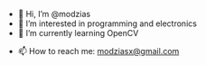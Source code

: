 - 👋 Hi, I’m @modzias
- 👀 I’m interested in programming and electronics
- 🌱 I’m currently learning OpenCV
<!--- 💞️ I’m looking to collaborate on --> 
- 📫 How to reach me: modziasx@gmail.com

<!---
modzias/modzias is a ✨ special ✨ repository because its `README.md` (this file) appears on your GitHub profile.
You can click the Preview link to take a look at your changes.
--->
